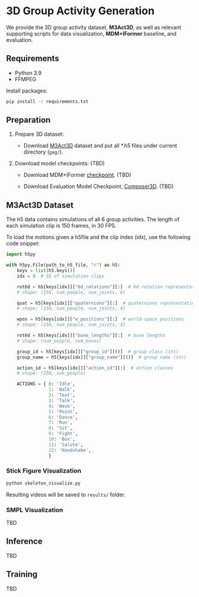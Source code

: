 # 3D Group Activity Generation

We provide the 3D group activity dataset, **M3Act3D**, as well as relevant supporting scripts for data visualization, **MDM+IFormer** baseline, and evaluation.

## Requirements

- Python 3.9
- FFMPEG

Install packages:
```bash
pip install -r requirements.txt
```

## Preparation

1. Prepare 3D dataset:

    - Download [M3Act3D](https://tally.so/r/wvLN60) dataset and put all *.h5 files under current directory (`gag/`).

2. Download model checkpoints: (TBD)

    - Download MDM+IFormer [checkpoint](https://github.com/cjerry1243/M3Act/tree/master/gag). (TBD)

    - Download Evaluation Model Checkpoint, [Composer3D](https://github.com/cjerry1243/M3Act/tree/master/gag). (TBD)


## M3Act3D Dataset

The h5 data contains simulations of all 6 group activities. The length of each simulation clip is 150 frames, in 30 FPS.

To load the motions given a h5file  and the clip index (idx), use the following code snippet:

```python
import h5py

with h5py.File(path_to_h5_file, "r") as h5:
    keys = list(h5.keys())
    idx = 0  # ID of simulation clips

    rot6d = h5[keys[idx]]["6d_rotations"][:]  # 6d rotation representation
    # shape: (150, num_people, num_joints, 6)

    quat = h5[keys[idx]]["quaternions"][:]  # quaternions representation
    # shape: (150, num_people, num_joints, 4)

    wpos = h5[keys[idx]]["w_positions"][:]  # world-space positions
    # shape: (150, num_people, num_joints, 3)

    rot6d = h5[keys[idx]]["bone_lengths"][:]  # bone lengths
    # shape: (num_people, num_bones)

    group_id = h5[keys[idx]]["group_id"][()]  # group class (int)
    group_name = h5[keys[idx]]["group_name"][()]  # group name (str)

    action_id = h5[keys[idx]]["action_id"][:]  # action classes
    # shape: (150, num_people)

    ACTIONS = { 0: 'Idle',
                1: 'Walk',
                2: 'Text',
                3: 'Talk',
                4: 'Wave',
                5: 'Point',
                6: 'Dance',
                7: 'Run',
                8: 'Sit',
                9: 'Fight',
                10: 'Box',
                11: 'Salute',
                12: 'Handshake',
                }
```


### Stick Figure Visualization  

```bash
python skeleton_visualize.py
```

Resulting videos will be saved to `results/` folder.


### SMPL Visualization  

TBD

## Inference

TBD

## Training

TBD
